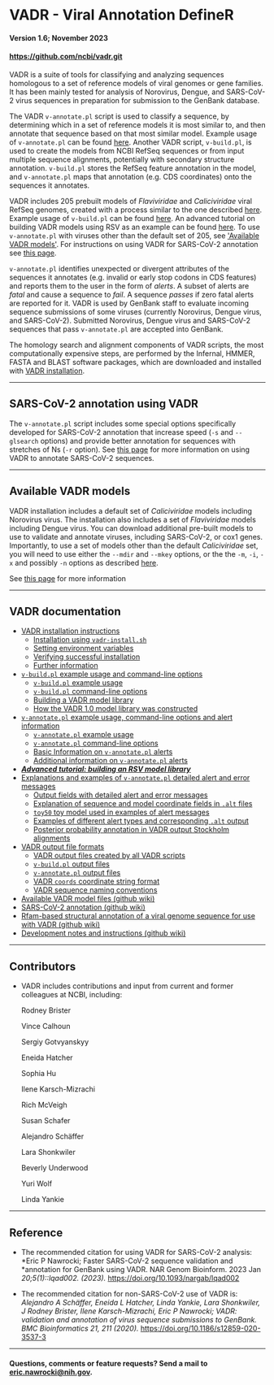 # VADR - Viral Annotation DefineR <a name="top"></a>
#### Version 1.6; November 2023
#### https://github.com/ncbi/vadr.git

VADR is a suite of tools for classifying and analyzing sequences
homologous to a set of reference models of viral genomes or gene
families. It has been mainly tested for analysis of Norovirus, Dengue,
and SARS-CoV-2 virus sequences in preparation for submission to the
GenBank database.

The VADR `v-annotate.pl` script is used to classify a sequence, by
determining which in a set of reference models it is most similar to,
and then annotate that sequence based on that most similar model.
Example usage of `v-annotate.pl` can be found
[here](documentation/annotate.md#top).  Another VADR script,
`v-build.pl`, is used to create the models from NCBI RefSeq sequences
or from input multiple sequence alignments, potentially with secondary
structure annotation. `v-build.pl` stores the RefSeq feature
annotation in the model, and `v-annotate.pl` maps that annotation
(e.g. CDS coordinates) onto the sequences it annotates.  

VADR includes 205 prebuilt models of *Flaviviridae* and
*Caliciviridae* viral RefSeq genomes, created with a process similar
to the one described
[here](documentation/build.md#1.0library). Example usage of
`v-build.pl` can be found [here](documentation/build.md#top). An
advanced tutorial on building VADR models using RSV as an example can
be found [here](documentation/advbuild.md#top). To use `v-annotate.pl`
with viruses other than the default set of 205, see ['Available VADR
models'](#models). For instructions on using VADR for SARS-CoV-2
annotation see [this
page](https://github.com/ncbi/vadr/wiki/Coronavirus-annotation).

`v-annotate.pl` identifies unexpected or divergent attributes of the
sequences it annotates (e.g. invalid or early stop codons in CDS
features) and reports them to the user in the form of *alerts*.  A
subset of alerts are *fatal* and cause a sequence to *fail*. A
sequence *passes* if zero fatal alerts are reported for it.  VADR is
used by GenBank staff to evaluate incoming sequence submissions of
some viruses (currently Norovirus, Dengue virus, and SARS-CoV-2).
Submitted Norovirus, Dengue virus and SARS-CoV-2 sequences that pass
`v-annotate.pl` are accepted into GenBank.

The homology search and alignment components of VADR scripts, the most
computationally expensive steps, are performed by the Infernal, HMMER,
FASTA and BLAST software packages, which are downloaded and installed
with [VADR installation](documentation/install.md#top).

---
## SARS-CoV-2 annotation using VADR

The `v-annotate.pl` script includes some special options specifically
developed for SARS-CoV-2 annotation that increase speed (`-s` and
`--glsearch` options) and provide better annotation for sequences with
stretches of Ns (`-r` option). See [this
page](https://github.com/ncbi/vadr/wiki/Coronavirus-annotation) for
more information on using VADR to annotate SARS-CoV-2 sequences.

---
## Available VADR models <a name="models"></a>

VADR installation includes a default set of *Caliciviridae* models
including Norovirus virus. The installation also includes a set of
*Flaviviridae* models including Dengue virus.  You can download
additional pre-built models to use to validate and annotate viruses,
including SARS-CoV-2, or cox1 genes. Importantly, to
use a set of models other than the default *Caliciviridae* set, you
will need to use either the `--mdir` and `--mkey` options, or the the
`-m`, `-i`, `-x` and possibly `-n` options as described
[here](documentation/annotate.md#options).

See [this page](https://github.com/ncbi/vadr/wiki/Available-VADR-model-files) for more information

---
## VADR documentation <a name="documentation"></a>

* [VADR installation instructions](documentation/install.md#top)
  * [Installation using `vadr-install.sh`](documentation/install.md#install)
  * [Setting environment variables](documentation/install.md#environment)
  * [Verifying successful installation](documentation/install.md#tests)
  * [Further information](documentation/install.md#further)
* [`v-build.pl` example usage and command-line options](documentation/build.md#top)
  * [`v-build.pl` example usage](documentation/build.md#exampleusage)
  * [`v-build.pl` command-line options](documentation/build.md#options)
  * [Building a VADR model library](documentation/build.md#library)
  * [How the VADR 1.0 model library was constructed](documentation/build.md#1.0library)
* [`v-annotate.pl` example usage, command-line options and alert information](documentation/annotate.md#top)
  * [`v-annotate.pl` example usage](documentation/annotate.md#exampleusage)
  * [`v-annotate.pl` command-line options](documentation/annotate.md#options)
  * [Basic Information on `v-annotate.pl` alerts](documentation/annotate.md#alerts)
  * [Additional information on `v-annotate.pl` alerts](documentation/annotate.md#alerts2)
* [***Advanced tutorial: building an RSV model library***](documentation/advbuild.md#top)
* [Explanations and examples of `v-annotate.pl` detailed alert and error messages](documentation/alerts.md#top)
  * [Output fields with detailed alert and error messages](documentation/alerts.md#files)
  * [Explanation of sequence and model coordinate fields in `.alt` files](documentation/alerts.md#coords)
  * [`toy50` toy model used in examples of alert messages](documentation/alerts.md#toy)
  * [Examples of different alert types and corresponding `.alt` output](documentation/alerts.md#examples)
  * [Posterior probability annotation in VADR output Stockholm alignments](documentation/alerts.md#pp)
* [VADR output file formats](documentation/formats.md#top)
  * [VADR output files created by all VADR scripts](documentation/formats.md#generic)
  * [`v-build.pl` output files](documentation/formats.md#build)
  * [`v-annotate.pl` output files](documentation/formats.md#annotate)
  * [VADR `coords` coordinate string format](documentation/formats.md#coords)
  * [VADR sequence naming conventions](documentation/formats.md#seqnames)
* [Available VADR model files (github wiki)](https://github.com/ncbi/vadr/wiki/Available-VADR-model-files)
* [SARS-CoV-2 annotation (github wiki)](https://github.com/ncbi/vadr/wiki/Coronavirus-annotation)
* [Rfam-based structural annotation of a viral genome sequence for use with VADR (github wiki)](https://github.com/ncbi/vadr/wiki/Rfam-based-structural-annotation-of-a-viral-genome-sequence)
* [Development notes and instructions (github wiki)](https://github.com/ncbi/vadr/wiki/Development-notes-and-instructions)

---
## Contributors <a name="contributors"></a>
* VADR includes contributions and input from current and former
  colleagues at NCBI, including:

  Rodney Brister
  
  Vince Calhoun
  
  Sergiy Gotvyanskyy
  
  Eneida Hatcher
  
  Sophia Hu
  
  Ilene Karsch-Mizrachi
  
  Rich McVeigh
  
  Susan Schafer
  
  Alejandro Schäffer
  
  Lara Shonkwiler
  
  Beverly Underwood
  
  Yuri Wolf
  
  Linda Yankie

---
## Reference <a name="reference"></a>

* The recommended citation for using VADR for SARS-CoV-2 analysis:
  *Eric P Nawrocki; Faster SARS-CoV-2 sequence validation and
  *annotation for GenBank using VADR. NAR Genom Bioinform. 2023 Jan
  *20;5(1)::lqad002. (2023).* https://doi.org/10.1093/nargab/lqad002

* The recommended citation for non-SARS-CoV-2 use of VADR is:
  *Alejandro A Schäffer, Eneida L Hatcher, Linda Yankie, Lara Shonkwiler,
  J Rodney Brister, Ilene Karsch-Mizrachi, Eric P Nawrocki; VADR:
  validation and annotation of virus sequence submissions to
  GenBank. BMC Bioinformatics 21, 211
  (2020).* https://doi.org/10.1186/s12859-020-3537-3

---
#### Questions, comments or feature requests? Send a mail to eric.nawrocki@nih.gov.
